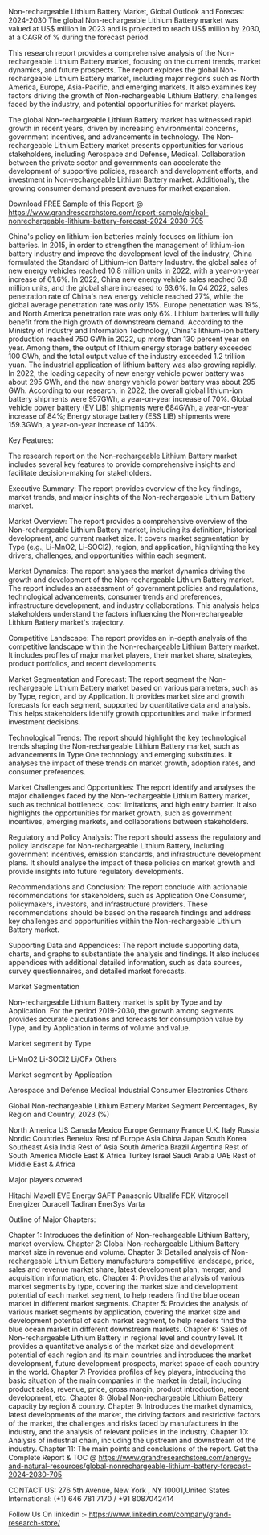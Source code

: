 Non-rechargeable Lithium Battery Market, Global Outlook and Forecast 2024-2030
The global Non-rechargeable Lithium Battery market was valued at US$ million in 2023 and is projected to reach US$ million by 2030, at a CAGR of % during the forecast period.

This research report provides a comprehensive analysis of the Non-rechargeable Lithium Battery market, focusing on the current trends, market dynamics, and future prospects. The report explores the global Non-rechargeable Lithium Battery market, including major regions such as North America, Europe, Asia-Pacific, and emerging markets. It also examines key factors driving the growth of Non-rechargeable Lithium Battery, challenges faced by the industry, and potential opportunities for market players.

The global Non-rechargeable Lithium Battery market has witnessed rapid growth in recent years, driven by increasing environmental concerns, government incentives, and advancements in technology. The Non-rechargeable Lithium Battery market presents opportunities for various stakeholders, including Aerospace and Defense, Medical. Collaboration between the private sector and governments can accelerate the development of supportive policies, research and development efforts, and investment in Non-rechargeable Lithium Battery market. Additionally, the growing consumer demand present avenues for market expansion.

Download FREE Sample of this Report @ https://www.grandresearchstore.com/report-sample/global-nonrechargeable-lithium-battery-forecast-2024-2030-705

China's policy on lithium-ion batteries mainly focuses on lithium-ion batteries. In 2015, in order to strengthen the management of lithium-ion battery industry and improve the development level of the industry, China formulated the Standard of Lithium-ion Battery Industry. the global sales of new energy vehicles reached 10.8 million units in 2022, with a year-on-year increase of 61.6%. In 2022, China new energy vehicle sales reached 6.8 million units, and the global share increased to 63.6%. In Q4 2022, sales penetration rate of China's new energy vehicle reached 27%, while the global average penetration rate was only 15%. Europe penetration was 19%, and North America penetration rate was only 6%. Lithium batteries will fully benefit from the high growth of downstream demand. According to the Ministry of Industry and Information Technology, China's lithium-ion battery production reached 750 GWh in 2022, up more than 130 percent year on year. Among them, the output of lithium energy storage battery exceeded 100 GWh, and the total output value of the industry exceeded 1.2 trillion yuan. The industrial application of lithium battery was also growing rapidly. In 2022, the loading capacity of new energy vehicle power battery was about 295 GWh, and the new energy vehicle power battery was about 295 GWh. According to our research, in 2022, the overall global lithium-ion battery shipments were 957GWh, a year-on-year increase of 70%. Global vehicle power battery (EV LIB) shipments were 684GWh, a year-on-year increase of 84%; Energy storage battery (ESS LIB) shipments were 159.3GWh, a year-on-year increase of 140%.

Key Features:

The research report on the Non-rechargeable Lithium Battery market includes several key features to provide comprehensive insights and facilitate decision-making for stakeholders.

Executive Summary: The report provides overview of the key findings, market trends, and major insights of the Non-rechargeable Lithium Battery market.

Market Overview: The report provides a comprehensive overview of the Non-rechargeable Lithium Battery market, including its definition, historical development, and current market size. It covers market segmentation by Type (e.g., Li-MnO2, Li-SOCl2), region, and application, highlighting the key drivers, challenges, and opportunities within each segment.

Market Dynamics: The report analyses the market dynamics driving the growth and development of the Non-rechargeable Lithium Battery market. The report includes an assessment of government policies and regulations, technological advancements, consumer trends and preferences, infrastructure development, and industry collaborations. This analysis helps stakeholders understand the factors influencing the Non-rechargeable Lithium Battery market's trajectory.

Competitive Landscape: The report provides an in-depth analysis of the competitive landscape within the Non-rechargeable Lithium Battery market. It includes profiles of major market players, their market share, strategies, product portfolios, and recent developments.

Market Segmentation and Forecast: The report segment the Non-rechargeable Lithium Battery market based on various parameters, such as by Type, region, and by Application. It provides market size and growth forecasts for each segment, supported by quantitative data and analysis. This helps stakeholders identify growth opportunities and make informed investment decisions.

Technological Trends: The report should highlight the key technological trends shaping the Non-rechargeable Lithium Battery market, such as advancements in Type One technology and emerging substitutes. It analyses the impact of these trends on market growth, adoption rates, and consumer preferences.

Market Challenges and Opportunities: The report identify and analyses the major challenges faced by the Non-rechargeable Lithium Battery market, such as technical bottleneck, cost limitations, and high entry barrier. It also highlights the opportunities for market growth, such as government incentives, emerging markets, and collaborations between stakeholders.

Regulatory and Policy Analysis: The report should assess the regulatory and policy landscape for Non-rechargeable Lithium Battery, including government incentives, emission standards, and infrastructure development plans. It should analyse the impact of these policies on market growth and provide insights into future regulatory developments.

Recommendations and Conclusion: The report conclude with actionable recommendations for stakeholders, such as Application One Consumer, policymakers, investors, and infrastructure providers. These recommendations should be based on the research findings and address key challenges and opportunities within the Non-rechargeable Lithium Battery market.

Supporting Data and Appendices: The report include supporting data, charts, and graphs to substantiate the analysis and findings. It also includes appendices with additional detailed information, such as data sources, survey questionnaires, and detailed market forecasts.

Market Segmentation

Non-rechargeable Lithium Battery market is split by Type and by Application. For the period 2019-2030, the growth among segments provides accurate calculations and forecasts for consumption value by Type, and by Application in terms of volume and value.

Market segment by Type

Li-MnO2
Li-SOCl2
Li/CFx
Others

Market segment by Application

Aerospace and Defense
Medical
Industrial
Consumer Electronics
Others

Global Non-rechargeable Lithium Battery Market Segment Percentages, By Region and Country, 2023 (%)

North America
US
Canada
Mexico
Europe
Germany
France
U.K.
Italy
Russia
Nordic Countries
Benelux
Rest of Europe
Asia
China
Japan
South Korea
Southeast Asia
India
Rest of Asia
South America
Brazil
Argentina
Rest of South America
Middle East & Africa
Turkey
Israel
Saudi Arabia
UAE
Rest of Middle East & Africa

Major players covered

Hitachi Maxell
EVE Energy
SAFT
Panasonic
Ultralife
FDK
Vitzrocell
Energizer
Duracell
Tadiran
EnerSys
Varta

Outline of Major Chapters:

Chapter 1: Introduces the definition of Non-rechargeable Lithium Battery, market overview.
Chapter 2: Global Non-rechargeable Lithium Battery market size in revenue and volume.
Chapter 3: Detailed analysis of Non-rechargeable Lithium Battery manufacturers competitive landscape, price, sales and revenue market share, latest development plan, merger, and acquisition information, etc.
Chapter 4: Provides the analysis of various market segments by type, covering the market size and development potential of each market segment, to help readers find the blue ocean market in different market segments.
Chapter 5: Provides the analysis of various market segments by application, covering the market size and development potential of each market segment, to help readers find the blue ocean market in different downstream markets.
Chapter 6: Sales of Non-rechargeable Lithium Battery in regional level and country level. It provides a quantitative analysis of the market size and development potential of each region and its main countries and introduces the market development, future development prospects, market space of each country in the world.
Chapter 7: Provides profiles of key players, introducing the basic situation of the main companies in the market in detail, including product sales, revenue, price, gross margin, product introduction, recent development, etc.
Chapter 8: Global Non-rechargeable Lithium Battery capacity by region & country.
Chapter 9: Introduces the market dynamics, latest developments of the market, the driving factors and restrictive factors of the market, the challenges and risks faced by manufacturers in the industry, and the analysis of relevant policies in the industry.
Chapter 10: Analysis of industrial chain, including the upstream and downstream of the industry.
Chapter 11: The main points and conclusions of the report.
Get the Complete Report & TOC @ https://www.grandresearchstore.com/energy-and-natural-resources/global-nonrechargeable-lithium-battery-forecast-2024-2030-705

CONTACT US:
276 5th Avenue, New York , NY 10001,United States
International: (+1) 646 781 7170 / +91 8087042414

Follow Us On linkedin :- https://www.linkedin.com/company/grand-research-store/
